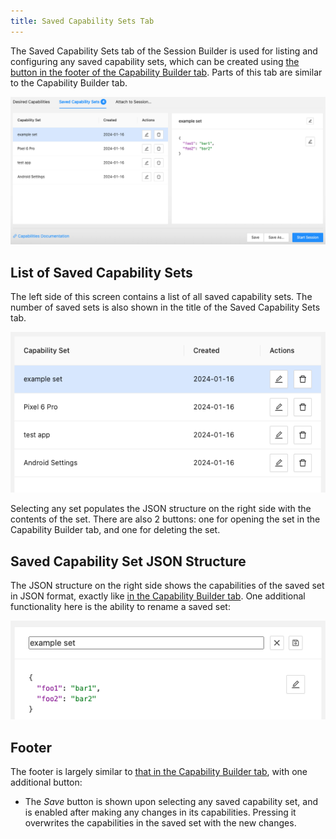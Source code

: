 ```yaml
---
title: Saved Capability Sets Tab
---
```


The Saved Capability Sets tab of the Session Builder is used for listing and configuring any saved
capability sets, which can be created using [the button in the footer of the Capability Builder tab](./capability-builder.md#footer).
Parts of this tab are similar to the Capability Builder tab.

![Saved Capability Sets](assets/images/saved-capability-sets/saved-caps-sets.png)

## List of Saved Capability Sets

The left side of this screen contains a list of all saved capability sets. The number of saved sets
is also shown in the title of the Saved Capability Sets tab.

![Saved Caps Set List](assets/images/saved-capability-sets/saved-caps-set-list.png)

Selecting any set populates the JSON structure on the right side with the contents of the set. There
are also 2 buttons: one for opening the set in the Capability Builder tab, and one for deleting the set.

## Saved Capability Set JSON Structure

The JSON structure on the right side shows the capabilities of the saved set in JSON format, exactly
like [in the Capability Builder tab](./capability-builder.md#capability-json-structure). One
additional functionality here is the ability to rename a saved set:

![Saved Caps Name Editor](assets/images/saved-capability-sets/saved-caps-name-editor.png)

## Footer

The footer is largely similar to [that in the Capability Builder tab](./capability-builder.md#footer),
with one additional button:

* The _Save_ button is shown upon selecting any saved capability set, and is enabled after making
  any changes in its capabilities. Pressing it overwrites the capabilities in the saved set with the
  new changes.
